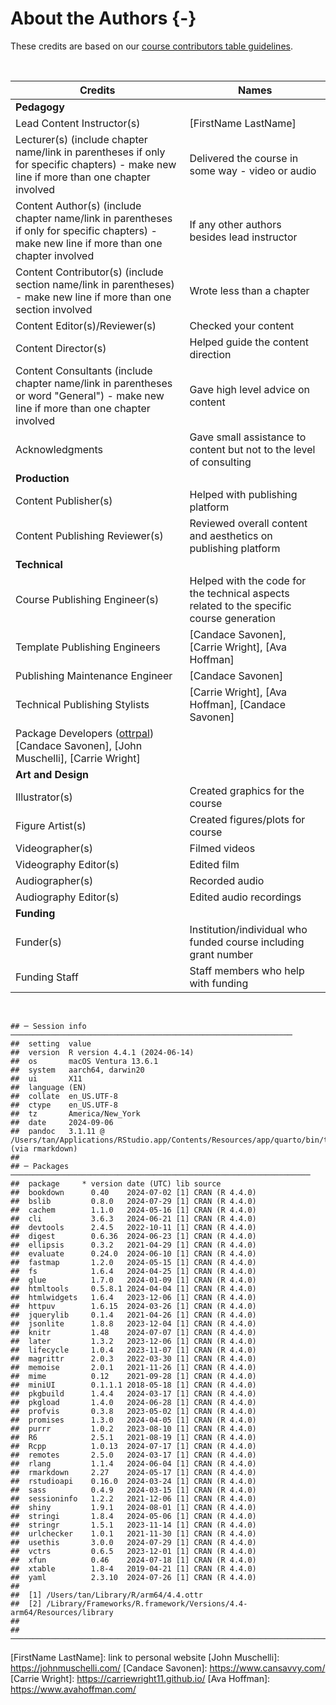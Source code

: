 
# About the Authors {-}

These credits are based on our [course contributors table guidelines](https://www.ottrproject.org/more_features.html#giving-credits-to-contributors).

&nbsp;
&nbsp;

|Credits|Names|
|-------|-----|
|**Pedagogy**||
|Lead Content Instructor(s)|[FirstName LastName]|
|Lecturer(s) (include chapter name/link in parentheses if only for specific chapters) - make new line if more than one chapter involved| Delivered the course in some way - video or audio|
|Content Author(s) (include chapter name/link in parentheses if only for specific chapters) - make new line if more than one chapter involved | If any other authors besides lead instructor|
|Content Contributor(s) (include section name/link in parentheses) - make new line if more than one section involved|  Wrote less than a chapter|
|Content Editor(s)/Reviewer(s) | Checked your content|
|Content Director(s) | Helped guide the content direction|
|Content Consultants (include chapter name/link in parentheses or word "General") - make new line if more than one chapter involved | Gave high level advice on content|
|Acknowledgments| Gave small assistance to content but not to the level of consulting |
|**Production**||
|Content Publisher(s)| Helped with publishing platform|
|Content Publishing Reviewer(s)| Reviewed overall content and aesthetics on publishing platform|
|**Technical**||
|Course Publishing Engineer(s)| Helped with the code for the technical aspects related to the specific course generation|
|Template Publishing Engineers|[Candace Savonen], [Carrie Wright], [Ava Hoffman]|
|Publishing Maintenance Engineer|[Candace Savonen]|
|Technical Publishing Stylists|[Carrie Wright], [Ava Hoffman], [Candace Savonen]|
|Package Developers ([ottrpal]) [Candace Savonen], [John Muschelli], [Carrie Wright]|
|**Art and Design**||
|Illustrator(s)| Created graphics for the course|
|Figure Artist(s)| Created figures/plots for course|
|Videographer(s)| Filmed videos|
|Videography Editor(s)| Edited film|
|Audiographer(s)| Recorded audio|
|Audiography Editor(s)| Edited audio recordings|
|**Funding**||
|Funder(s)| Institution/individual who funded course including grant number|
|Funding Staff| Staff members who help with funding|

&nbsp;


```
## ─ Session info ───────────────────────────────────────────────────────────────
##  setting  value
##  version  R version 4.4.1 (2024-06-14)
##  os       macOS Ventura 13.6.1
##  system   aarch64, darwin20
##  ui       X11
##  language (EN)
##  collate  en_US.UTF-8
##  ctype    en_US.UTF-8
##  tz       America/New_York
##  date     2024-09-06
##  pandoc   3.1.11 @ /Users/tan/Applications/RStudio.app/Contents/Resources/app/quarto/bin/tools/aarch64/ (via rmarkdown)
## 
## ─ Packages ───────────────────────────────────────────────────────────────────
##  package     * version date (UTC) lib source
##  bookdown      0.40    2024-07-02 [1] CRAN (R 4.4.0)
##  bslib         0.8.0   2024-07-29 [1] CRAN (R 4.4.0)
##  cachem        1.1.0   2024-05-16 [1] CRAN (R 4.4.0)
##  cli           3.6.3   2024-06-21 [1] CRAN (R 4.4.0)
##  devtools      2.4.5   2022-10-11 [1] CRAN (R 4.4.0)
##  digest        0.6.36  2024-06-23 [1] CRAN (R 4.4.0)
##  ellipsis      0.3.2   2021-04-29 [1] CRAN (R 4.4.0)
##  evaluate      0.24.0  2024-06-10 [1] CRAN (R 4.4.0)
##  fastmap       1.2.0   2024-05-15 [1] CRAN (R 4.4.0)
##  fs            1.6.4   2024-04-25 [1] CRAN (R 4.4.0)
##  glue          1.7.0   2024-01-09 [1] CRAN (R 4.4.0)
##  htmltools     0.5.8.1 2024-04-04 [1] CRAN (R 4.4.0)
##  htmlwidgets   1.6.4   2023-12-06 [1] CRAN (R 4.4.0)
##  httpuv        1.6.15  2024-03-26 [1] CRAN (R 4.4.0)
##  jquerylib     0.1.4   2021-04-26 [1] CRAN (R 4.4.0)
##  jsonlite      1.8.8   2023-12-04 [1] CRAN (R 4.4.0)
##  knitr         1.48    2024-07-07 [1] CRAN (R 4.4.0)
##  later         1.3.2   2023-12-06 [1] CRAN (R 4.4.0)
##  lifecycle     1.0.4   2023-11-07 [1] CRAN (R 4.4.0)
##  magrittr      2.0.3   2022-03-30 [1] CRAN (R 4.4.0)
##  memoise       2.0.1   2021-11-26 [1] CRAN (R 4.4.0)
##  mime          0.12    2021-09-28 [1] CRAN (R 4.4.0)
##  miniUI        0.1.1.1 2018-05-18 [1] CRAN (R 4.4.0)
##  pkgbuild      1.4.4   2024-03-17 [1] CRAN (R 4.4.0)
##  pkgload       1.4.0   2024-06-28 [1] CRAN (R 4.4.0)
##  profvis       0.3.8   2023-05-02 [1] CRAN (R 4.4.0)
##  promises      1.3.0   2024-04-05 [1] CRAN (R 4.4.0)
##  purrr         1.0.2   2023-08-10 [1] CRAN (R 4.4.0)
##  R6            2.5.1   2021-08-19 [1] CRAN (R 4.4.0)
##  Rcpp          1.0.13  2024-07-17 [1] CRAN (R 4.4.0)
##  remotes       2.5.0   2024-03-17 [1] CRAN (R 4.4.0)
##  rlang         1.1.4   2024-06-04 [1] CRAN (R 4.4.0)
##  rmarkdown     2.27    2024-05-17 [1] CRAN (R 4.4.0)
##  rstudioapi    0.16.0  2024-03-24 [1] CRAN (R 4.4.0)
##  sass          0.4.9   2024-03-15 [1] CRAN (R 4.4.0)
##  sessioninfo   1.2.2   2021-12-06 [1] CRAN (R 4.4.0)
##  shiny         1.9.1   2024-08-01 [1] CRAN (R 4.4.0)
##  stringi       1.8.4   2024-05-06 [1] CRAN (R 4.4.0)
##  stringr       1.5.1   2023-11-14 [1] CRAN (R 4.4.0)
##  urlchecker    1.0.1   2021-11-30 [1] CRAN (R 4.4.0)
##  usethis       3.0.0   2024-07-29 [1] CRAN (R 4.4.0)
##  vctrs         0.6.5   2023-12-01 [1] CRAN (R 4.4.0)
##  xfun          0.46    2024-07-18 [1] CRAN (R 4.4.0)
##  xtable        1.8-4   2019-04-21 [1] CRAN (R 4.4.0)
##  yaml          2.3.10  2024-07-26 [1] CRAN (R 4.4.0)
## 
##  [1] /Users/tan/Library/R/arm64/4.4.ottr
##  [2] /Library/Frameworks/R.framework/Versions/4.4-arm64/Resources/library
## 
## ──────────────────────────────────────────────────────────────────────────────
```

<!-- Author information -->

[FirstName LastName]: link to personal website
[John Muschelli]: https://johnmuschelli.com/
[Candace Savonen]: https://www.cansavvy.com/
[Carrie Wright]: https://carriewright11.github.io/
[Ava Hoffman]: https://www.avahoffman.com/

<!-- Links -->

[ottrpal]: https://github.com/jhudsl/ottrpal

<!-- Fill out this table using these instructions: https://github.com/jhudsl/OTTR_Template/wiki/How-to-give-credits

For JHU courses, You will need to add Ira as a credit:

|Content Publisher|[Ira Gooding]|
...
[Ira Gooding]: https://publichealth.jhu.edu/faculty/4130/ira-gooding
-->
